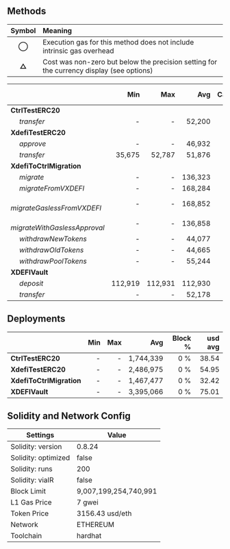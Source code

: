 ## Methods
| **Symbol** | **Meaning**                                                                              |
| :--------: | :--------------------------------------------------------------------------------------- |
|    **◯**   | Execution gas for this method does not include intrinsic gas overhead                    |
|    **△**   | Cost was non-zero but below the precision setting for the currency display (see options) |

|                                     |     Min |     Max |     Avg | Calls | usd avg |
| :---------------------------------- | ------: | ------: | ------: | ----: | ------: |
| **CtrlTestERC20**                   |         |         |         |       |         |
|        *transfer*                   |       - |       - |  52,200 |    24 |    1.15 |
| **XdefiTestERC20**                  |         |         |         |       |         |
|        *approve*                    |       - |       - |  46,932 |     6 |    1.04 |
|        *transfer*                   |  35,675 |  52,787 |  51,876 |    19 |    1.15 |
| **XdefiToCtrlMigration**            |         |         |         |       |         |
|        *migrate*                    |       - |       - | 136,323 |     5 |    3.01 |
|        *migrateFromVXDEFI*          |       - |       - | 168,284 |     5 |    3.72 |
|        *migrateGaslessFromVXDEFI*   |       - |       - | 168,852 |     5 |    3.73 |
|        *migrateWithGaslessApproval* |       - |       - | 136,858 |     5 |    3.02 |
|        *withdrawNewTokens*          |       - |       - |  44,077 |     1 |    0.97 |
|        *withdrawOldTokens*          |       - |       - |  44,665 |     1 |    0.99 |
|        *withdrawPoolTokens*         |       - |       - |  55,244 |     1 |    1.22 |
| **XDEFIVault**                      |         |         |         |       |         |
|        *deposit*                    | 112,919 | 112,931 | 112,930 |    12 |    2.50 |
|        *transfer*                   |       - |       - |  52,178 |     2 |    1.15 |

## Deployments
|                          | Min | Max  |       Avg | Block % | usd avg |
| :----------------------- | --: | ---: | --------: | ------: | ------: |
| **CtrlTestERC20**        |   - |    - | 1,744,339 |     0 % |   38.54 |
| **XdefiTestERC20**       |   - |    - | 2,486,975 |     0 % |   54.95 |
| **XdefiToCtrlMigration** |   - |    - | 1,467,477 |     0 % |   32.42 |
| **XDEFIVault**           |   - |    - | 3,395,066 |     0 % |   75.01 |

## Solidity and Network Config
| **Settings**        | **Value**             |
| ------------------- | --------------------- |
| Solidity: version   | 0.8.24                |
| Solidity: optimized | false                 |
| Solidity: runs      | 200                   |
| Solidity: viaIR     | false                 |
| Block Limit         | 9,007,199,254,740,991 |
| L1 Gas Price        | 7 gwei                |
| Token Price         | 3156.43 usd/eth       |
| Network             | ETHEREUM              |
| Toolchain           | hardhat               |

